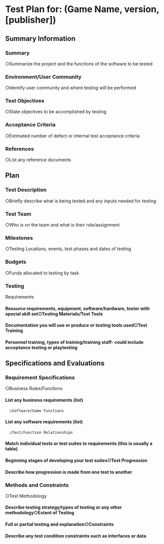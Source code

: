 
# Test Plan for: (Game Name, version, [publisher])

## Summary Information
### Summary
  ○Summarize the project and the functions of the software to be tested
### Environment/User Community
  ○Identify user community and where testing will be performed
### Test Objectives
  ○State objectives to be accomplished by testing
### Acceptance Criteria
  ○Estimated number of defect or internal test acceptance criteria
### References
○List any reference documents

## Plan
### Test Description
  ○Briefly describe what is being tested and any inputs needed for testing
### Test Team
  ○Who is on the team and what is their role/assignment
### Milestones
  ○Testing Locations, events, test phases and dates of testing
### Budgets
  ○Funds allocated to testing by task
### Testing
  Requirements
#### Resource requirements, equipment, software/hardware, tester with special skill set○Testing Materials/Test Tools
#### Documentation you will use or produce or testing tools used○Test Training
#### Personnel training, types of training/training staff- could include acceptance testing or playtesting

## Specifications and Evaluations
### Requirement Specifications
  ○Business Rules/Functions
#### List any business requirements (list)
      ○Software/Game Functions
#### List any software requirements (list)
      ○Test/Function Relationships
#### Match individual tests or test suites to requirements (this is usually a table)
#### Beginning stages of developing your test suites○Test Progression
#### Describe how progression is made from one test to another
### Methods and Constraints
  ○Test Methodology
#### Describe testing strategy/types of testing or any other methodology○Extent of Testing
#### Full or partial testing and explanation○Constraints
#### Describe any test condition constraints such as interfaces or data
